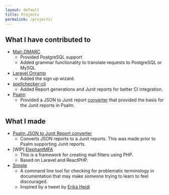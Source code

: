 ```yaml
---
layout: default
title: Projects
permalink: /projects/
---
```


## What I have contributed to

- [Mail::DMARC](https://github.com/msimerson/mail-dmarc)
    - Provided PostgreSQL support
    - Added grammar functionality to translate requests to PostgreSQL or MySQL
- [Laravel Onramp](https://github.com/tightenco/onramp)
    - Added the sign up wizard.
- [spellchecker-cli](https://github.com/m50/spellchecker-cli)
    - Added Report generations and Junit reports for better CI integration.
- [Psalm](https://github.com/vimeo/psalm)
    - Provided a JSON to Junit report [converter](https://github.com/m50/psalm-json-to-junit)
        that provided the basis for the Junit reports in Psalm.

## What I made

- [Psalm JSON to Junit Report converter](https://github.com/m50/psalm-json-to-junit)
    - Converts JSON reports to a Junit reports. This was made prior to Psalm supporting Junit reports.
- [WIP] [ElephantMFA](https://github.com/elephantmfa/framework)
    - This is a framework for creating mail filters using PHP.
    - Based on Laravel and ReactPHP.
- [Simple](https://github.com/m50/simple)
    - A command line tool for checking for problematic terminology in documentation
        that may make someone trying to learn to feel discouraged.
    - Inspired by a tweet by [Erika Heidi](https://twitter.com/erikaheidi/status/1224292904283201536?s=20)


